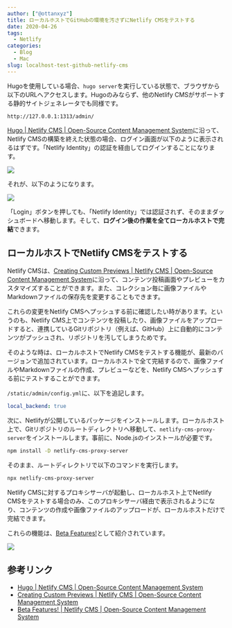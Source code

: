 ```yaml
---
author: ["@ottanxyz"]
title: ローカルホストでGitHubの環境を汚さずにNetlify CMSをテストする
date: 2020-04-26
tags:
  - Netlify
categories:
  - Blog
  - Mac
slug: localhost-test-github-netlify-cms
---
```

Hugoを使用している場合、`hugo server`を実行している状態で、ブラウザから以下のURLへアクセスします。Hugoのみならず、他のNetlify CMSがサポートする静的サイトジェネレータでも同様です。

```http
http://127.0.0.1:1313/admin/
```

[Hugo | Netlify CMS | Open-Source Content Management System](https://www.netlifycms.org/docs/hugo/)に沿って、Netlify CMSの構築を終えた状態の場合、ログイン画面が以下のように表示されるはずです。「Netlify Identity」の認証を経由してログインすることになります。

![](/uploads/2020/04/screenshot-2020-04-12-21.12.37.png)

それが、以下のようになります。

![](/uploads/2020/04/screenshot-2020-04-12-21.13.06.png)

「Login」ボタンを押しても、「Netlify Identity」では認証されず、そのままダッシュボードへ移動します。そして、**ログイン後の作業を全てローカルホストで完結**できます。

## ローカルホストでNetlify CMSをテストする

Netlify CMSは、[Creating Custom Previews | Netlify CMS | Open-Source Content Management System](https://www.netlifycms.org/docs/customization/)に沿って、コンテンツ投稿画面やプレビューをカスタマイズすることができます。また、コレクション毎に画像ファイルやMarkdownファイルの保存先を変更することもできます。

これらの変更をNetlify CMSヘプッシュする前に確認したい時があります。というのも、Netlify CMS上でコンテンツを投稿したり、画像ファイルをアップロードすると、連携しているGitリポジトリ（例えば、GitHub）上に自動的にコンテンツがプッシュされ、リポジトリを汚してしまうためです。

そのような時は、ローカルホストでNetlify CMSをテストする機能が、最新のバージョンで追加されています。ローカルホストで全て完結するので、画像ファイルやMarkdownファイルの作成、プレビューなどを、Netlify CMSへプッシュする前にテストすることができます。

`/static/admin/config.yml`に、以下を追記します。

```yml
local_backend: true
```

次に、Netlifyが公開しているパッケージをインストールします。ローカルホスト上で、Gitリポジトリのルートディレクトリへ移動して、`netlify-cms-proxy-server`をインストールします。事前に、Node.jsのインストールが必要です。

```zsh
npm install -D netlify-cms-proxy-server
```

そのまま、ルートディレクトリで以下のコマンドを実行します。

```zsh
npx netlify-cms-proxy-server
```

Netlify CMSに対するプロキシサーバが起動し、ローカルホスト上でNetlify CMSをテストする場合のみ、このプロキシサーバ経由で表示されるようになり、コンテンツの作成や画像ファイルのアップロードが、ローカルホストだけで完結できます。

これらの機能は、[Beta Features!](https://www.netlifycms.org/docs/beta-features/)として紹介されています。

![](/uploads/2020/04/screenshot-2020-04-12-21.13.06.png)

## 参考リンク

* [Hugo | Netlify CMS | Open-Source Content Management System](https://www.netlifycms.org/docs/hugo/)
* [Creating Custom Previews | Netlify CMS | Open-Source Content Management System](https://www.netlifycms.org/docs/customization/)
* [Beta Features! | Netlify CMS | Open-Source Content Management System](https://www.netlifycms.org/docs/beta-features/)
